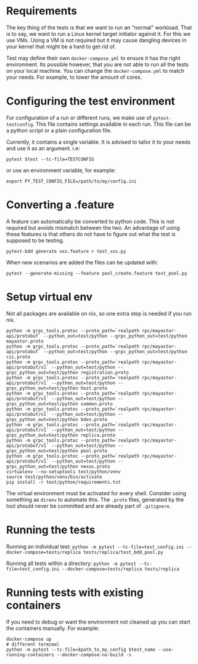 # Requirements

The key thing of the tests is that we want to run an "normal" workload. That is
to say, we want to run a Linux kernel target initiator against it. For this we
use VMs. Using a VM is not required but it may cause dangling devices in your
kernel that might be a hard to get rid of.

Test may define their own `docker-compose.yml` to ensure it has the right
environment. Its possible however, that you are not able to run all the tests
on your local machine. You can change the `docker-compose.yml` to match your
needs. For example, to lower the amount of cores.

# Configuring the test environment

For configuration of a run or different runs, we make use of `pytest-testconfig`. This
file contains settings available in each run. This file can be a python script
or a plain configuration file.

Currently, it contains a single variable. It is advised to tailor it to your
needs and use it as an argument. i.e:

```
pytest $test --tc-file=TESTCONFIG
```

or use an environment variable, for example:

```
export PY_TEST_CONFIG_FILE=/path/to/my/config.ini
```

# Converting a .feature

A feature can automatically be converted to python code. This is not required
but avoids mismatch between the two. An advantage of using these features is
that others do not have to figure out what the test is supposed to be testing.

```
pytest-bdd generate xxx.feature > test_xxx.py

```

When new scenarios are added the files can be updated with:

```
pytest --generate-missing --feature pool_create.feature test_pool.py

```

# Setup virtual env

Not all packages are available on nix, so one extra step is needed if you run
nix.

```shell
python -m grpc_tools.protoc --proto_path=`realpath rpc/mayastor-api/protobuf` --python_out=test/python --grpc_python_out=test/python mayastor.proto
python -m grpc_tools.protoc --proto_path=`realpath rpc/mayastor-api/protobuf` --python_out=test/python --grpc_python_out=test/python csi.proto
python -m grpc_tools.protoc --proto_path=`realpath rpc/mayastor-api/protobuf/v1` --python_out=test/python --grpc_python_out=test/python registration.proto
python -m grpc_tools.protoc --proto_path=`realpath rpc/mayastor-api/protobuf/v1` --python_out=test/python --grpc_python_out=test/python host.proto
python -m grpc_tools.protoc --proto_path=`realpath rpc/mayastor-api/protobuf/v1` --python_out=test/python --grpc_python_out=test/python common.proto
python -m grpc_tools.protoc --proto_path=`realpath rpc/mayastor-api/protobuf/v1` --python_out=test/python --grpc_python_out=test/python bdev.proto
python -m grpc_tools.protoc --proto_path=`realpath rpc/mayastor-api/protobuf/v1` --python_out=test/python --grpc_python_out=test/python replica.proto
python -m grpc_tools.protoc --proto_path=`realpath rpc/mayastor-api/protobuf/v1` --python_out=test/python --grpc_python_out=test/python pool.proto
python -m grpc_tools.protoc --proto_path=`realpath rpc/mayastor-api/protobuf/v1` --python_out=test/python --grpc_python_out=test/python nexus.proto
virtualenv --no-setuptools test/python/venv
source test/python/venv/bin/activate
pip install -r test/python/requirements.txt
```

The virtual environment must be activated for every shell. Consider using something as `direnv` to automate this.
The `.proto` files, generated by the tool should never be committed and are already part of `.gitignore`.

# Running the tests

Running an individual test:
`python -m pytest --tc-file=test_config.ini --docker-compose=tests/replica tests/replica/test_bdd_pool.py`

Running all tests within a directory:
`python -m pytest --tc-file=test_config.ini --docker-compose=tests/replica tests/replica`

# Running tests with existing containers

If you need to debug or want the environment not cleaned up you can start the containers
manually. For example:

```
docker-compose up
# different termimal
python -m pytest --tc-file=$path_to_my_config $test_name --use-running-containers --docker-compose-no-build -s
```
